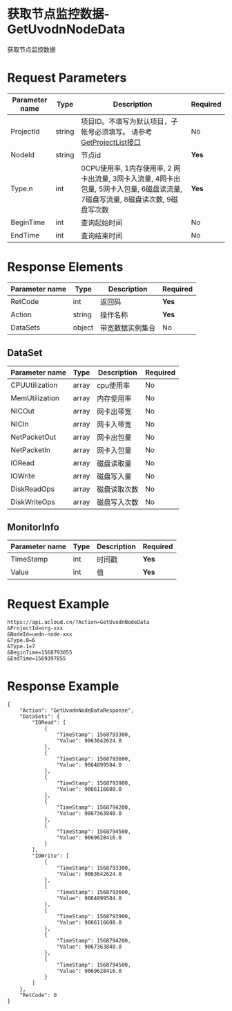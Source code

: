 # 获取节点监控数据-GetUvodnNodeData

获取节点监控数据

# Request Parameters
|Parameter name|Type|Description|Required|
|---|---|---|---|
|ProjectId|string|项目ID。不填写为默认项目，子帐号必须填写。 请参考[GetProjectList接口](api/summary/get_project_list)|No|
|NodeId|string|节点id|**Yes**|
|Type.n|int|0CPU使用率, 1内存使用率, 2 网卡出流量, 3网卡入流量, 4网卡出包量, 5网卡入包量, 6磁盘读流量, 7磁盘写流量, 8磁盘读次数, 9磁盘写次数|**Yes**|
|BeginTime|int|查询起始时间|No|
|EndTime|int|查询结束时间|No|

# Response Elements
|Parameter name|Type|Description|Required|
|---|---|---|---|
|RetCode|int|返回码|**Yes**|
|Action|string|操作名称|**Yes**|
|DataSets|object|带宽数据实例集合|No|

## DataSet
|Parameter name|Type|Description|Required|
|---|---|---|---|
|CPUUtilization|array|cpu使用率|No|
|MemUtilization|array|内存使用率|No|
|NICOut|array|网卡出带宽|No|
|NICIn|array|网卡入带宽|No|
|NetPacketOut|array|网卡出包量|No|
|NetPacketIn|array|网卡入包量|No|
|IORead|array|磁盘读取量|No|
|IOWrite|array|磁盘写入量|No|
|DiskReadOps|array|磁盘读取次数|No|
|DiskWriteOps|array|磁盘写入次数|No|

## MonitorInfo
|Parameter name|Type|Description|Required|
|---|---|---|---|
|TimeStamp|int|时间戳|**Yes**|
|Value|int|值|**Yes**|

# Request Example
```
https://api.ucloud.cn/?Action=GetUvodnNodeData
&ProjectId=org-xxx
&NodeId=uedn-node-xxx
&Type.0=6
&Type.1=7
&BeginTime=1568793055
&EndTime=1569397855
```

# Response Example
```
{
    "Action": "GetUvodnNodeDataResponse", 
    "DataSets": {
        "IORead": [
            {
                "TimeStamp": 1568793300, 
                "Value": 9063642624.0
            }, 
            {
                "TimeStamp": 1568793600, 
                "Value": 9064899584.0
            }, 
            {
                "TimeStamp": 1568793900, 
                "Value": 9066116608.0
            }, 
            {
                "TimeStamp": 1568794200, 
                "Value": 9067363840.0
            }, 
            {
                "TimeStamp": 1568794500, 
                "Value": 9069628416.0
            }
        ], 
        "IOWrite": [
            {
                "TimeStamp": 1568793300, 
                "Value": 9063642624.0
            }, 
            {
                "TimeStamp": 1568793600, 
                "Value": 9064899584.0
            }, 
            {
                "TimeStamp": 1568793900, 
                "Value": 9066116608.0
            }, 
            {
                "TimeStamp": 1568794200, 
                "Value": 9067363840.0
            }, 
            {
                "TimeStamp": 1568794500, 
                "Value": 9069628416.0
            }
        ]
    }, 
    "RetCode": 0
}
```

